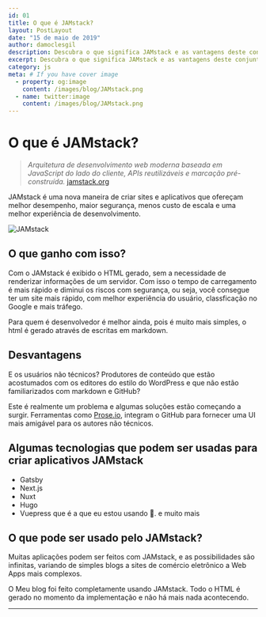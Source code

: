 ```yaml
---
id: 01
title: O que é JAMstack?
layout: PostLayout
date: "15 de maio de 2019"
author: damoclesgil
description: Descubra o que significa JAMstack e as vantagens deste conjunto de tecnologias
excerpt: Descubra o que significa JAMstack e as vantagens deste conjunto de tecnologias
category: js
meta: # If you have cover image
  - property: og:image
    content: /images/blog/JAMstack.png
  - name: twitter:image
    content: /images/blog/JAMstack.png
---
```


# O que é JAMstack?

> _Arquitetura de desenvolvimento web moderna baseada em JavaScript do lado do cliente, APIs reutilizáveis e marcação pré-construída._ [jamstack.org](https://jamstack.org/)

JAMstack é uma nova maneira de criar sites e aplicativos que ofereçam melhor desempenho, maior segurança, menos custo de escala e uma melhor experiência de desenvolvimento.

![JAMstack](/images/blog/JAMstack.png)

## O que ganho com isso?

Com o JAMstack é exibido o HTML gerado, sem a necessidade de renderizar informações de um servidor. Com isso o tempo de carregamento é mais rápido e diminui os riscos com segurança, ou seja, você consegue ter um site mais rápido, com melhor experiência do usuário, classficação no Google e mais tráfego.

Para quem é desenvolvedor é melhor ainda, pois é muito mais simples, o html é gerado através de escritas em markdown.

## Desvantagens

E os usuários não técnicos? Produtores de conteúdo que estão acostumados com os editores do estilo do WordPress e que não estão familiarizados com markdown e GitHub?

Este é realmente um problema e algumas soluções estão começando a surgir. Ferramentas como [Prose.io](https://prose.io), integram o GitHub para fornecer uma UI mais amigável para os autores não técnicos.

## Algumas tecnologias que podem ser usadas para criar aplicativos JAMstack

- Gatsby
- Next.js
- Nuxt
- Hugo
- Vuepress que é a que eu estou usando 💚. e muito mais

## O que pode ser usado pelo JAMstack?

Muitas aplicações podem ser feitos com JAMstack, e as possibilidades são infinitas, variando de simples blogs a sites de comércio eletrônico a Web Apps mais complexos.

O Meu blog foi feito completamente usando JAMstack. Todo o HTML é gerado no momento da implementação e não há mais nada acontecendo.

---
